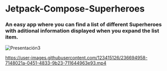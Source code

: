 # Jetpack-Compose-Superheroes

### An easy app where you can find a list of different Superheroes with aditional information displayed when you expand the list item.

![Presentación3](https://github.com/Anaid93/Jetpack-Compose-Superheroes/assets/123415126/999691a4-34c0-4506-81bf-84e56a904b5f)


https://user-images.githubusercontent.com/123415126/236694958-7148021a-0451-4833-9b23-711644963e93.mp4



